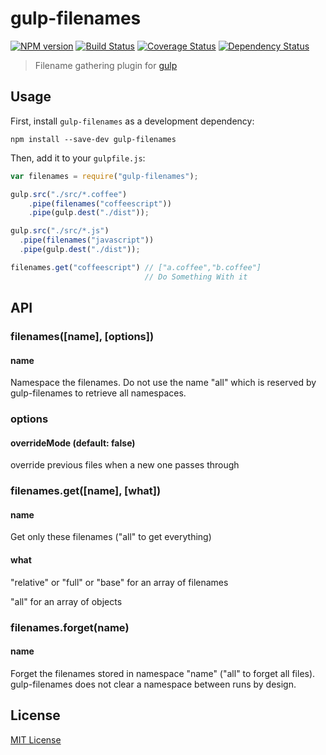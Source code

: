 
# gulp-filenames
[![NPM version][npm-image]][npm-url] [![Build Status][travis-image]][travis-url]  [![Coverage Status][coveralls-image]][coveralls-url] [![Dependency Status][depstat-image]][depstat-url]

> Filename gathering plugin for [gulp](https://github.com/wearefractal/gulp)

## Usage

First, install `gulp-filenames` as a development dependency:

```shell
npm install --save-dev gulp-filenames
```

Then, add it to your `gulpfile.js`:

```javascript
var filenames = require("gulp-filenames");

gulp.src("./src/*.coffee")
	.pipe(filenames("coffeescript"))
	.pipe(gulp.dest("./dist"));

gulp.src("./src/*.js")
  .pipe(filenames("javascript"))
  .pipe(gulp.dest("./dist"));

filenames.get("coffeescript") // ["a.coffee","b.coffee"]
                              // Do Something With it
```

## API

### filenames([name], [options])

#### name

Namespace the filenames. Do not use the name "all" which is reserved by gulp-filenames to retrieve all namespaces.

### options

#### overrideMode (default: false)

override previous files when a new one passes through

### filenames.get([name], [what])

#### name
Get only these filenames ("all" to get everything)

#### what

"relative" or "full" or "base" for an array of filenames

"all" for an array of objects

### filenames.forget(name)

#### name
Forget the filenames stored in namespace "name" ("all" to forget all files). gulp-filenames does not clear a namespace between runs by design.

## License

[MIT License](http://en.wikipedia.org/wiki/MIT_License)

[npm-url]: https://npmjs.org/package/gulp-filenames
[npm-image]: https://badge.fury.io/js/gulp-filenames.png

[travis-url]: http://travis-ci.org/JohnyDays/gulp-filenames
[travis-image]: https://secure.travis-ci.org/JohnyDays/gulp-filenames.png?branch=master

[coveralls-url]: https://coveralls.io/r/JohnyDays/gulp-filenames
[coveralls-image]: https://coveralls.io/repos/JohnyDays/gulp-filenames/badge.png

[depstat-url]: https://david-dm.org/JohnyDays/gulp-filenames
[depstat-image]: https://david-dm.org/JohnyDays/gulp-filenames.png

